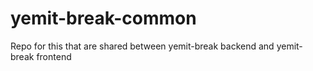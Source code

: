 # yemit-break-common
Repo for this that are shared between yemit-break backend and yemit-break frontend

